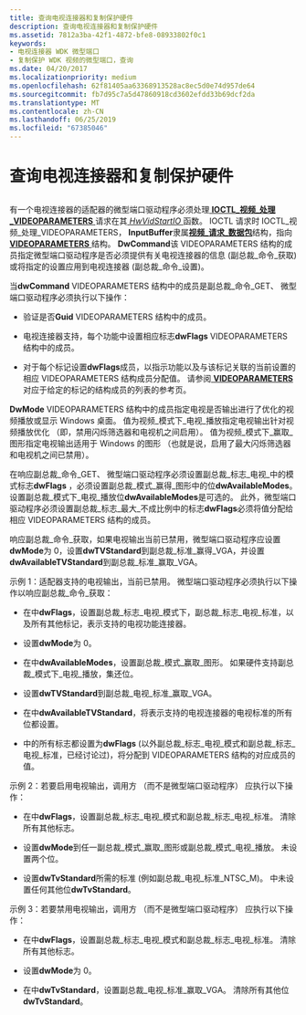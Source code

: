 ```yaml
---
title: 查询电视连接器和复制保护硬件
description: 查询电视连接器和复制保护硬件
ms.assetid: 7812a3ba-42f1-4872-bfe8-08933802f0c1
keywords:
- 电视连接器 WDK 微型端口
- 复制保护 WDK 视频的微型端口，查询
ms.date: 04/20/2017
ms.localizationpriority: medium
ms.openlocfilehash: 62f81405aa63368913528ac8ec5d0e74d957de64
ms.sourcegitcommit: fb7d95c7a5d47860918cd3602efdd33b69dcf2da
ms.translationtype: MT
ms.contentlocale: zh-CN
ms.lasthandoff: 06/25/2019
ms.locfileid: "67385046"
---
```

# <a name="querying-tv-connector-and-copy-protection-hardware"></a>查询电视连接器和复制保护硬件


## <span id="ddk_querying_tv_connector_and_copy_protection_hardware_gg"></span><span id="DDK_QUERYING_TV_CONNECTOR_AND_COPY_PROTECTION_HARDWARE_GG"></span>


有一个电视连接器的适配器的微型端口驱动程序必须处理[ **IOCTL\_视频\_处理\_VIDEOPARAMETERS** ](https://docs.microsoft.com/windows-hardware/drivers/ddi/content/ntddvdeo/ni-ntddvdeo-ioctl_video_handle_videoparameters)请求在其[ *HwVidStartIO* ](https://docs.microsoft.com/windows-hardware/drivers/ddi/content/video/nc-video-pvideo_hw_start_io)函数。 IOCTL 请求时 IOCTL\_视频\_处理\_VIDEOPARAMETERS， **InputBuffer**隶属[**视频\_请求\_数据包**](https://docs.microsoft.com/windows-hardware/drivers/ddi/content/video/ns-video-_video_request_packet)结构，指向[ **VIDEOPARAMETERS** ](https://docs.microsoft.com/windows/desktop/api/tvout/ns-tvout-_videoparameters)结构。 **DwCommand**该 VIDEOPARAMETERS 结构的成员指定微型端口驱动程序是否必须提供有关电视连接器的信息 (副总裁\_命令\_获取) 或将指定的设置应用到电视连接器 (副总裁\_命令\_设置)。

当**dwCommand** VIDEOPARAMETERS 结构中的成员是副总裁\_命令\_GET、 微型端口驱动程序必须执行以下操作：

-   验证是否**Guid** VIDEOPARAMETERS 结构中的成员。

-   电视连接器支持，每个功能中设置相应标志**dwFlags** VIDEOPARAMETERS 结构中的成员。

-   对于每个标记设置**dwFlags**成员，以指示功能以及与该标记关联的当前设置的相应 VIDEOPARAMETERS 结构成员分配值。 请参阅[ **VIDEOPARAMETERS** ](https://docs.microsoft.com/windows/desktop/api/tvout/ns-tvout-_videoparameters)对应于给定的标记的结构成员的列表的参考页。

**DwMode** VIDEOPARAMETERS 结构中的成员指定电视是否输出进行了优化的视频播放或显示 Windows 桌面。 值为视频\_模式下\_电视\_播放指定电视输出针对视频播放优化 （即，禁用闪烁筛选器和电视机之间启用）。 值为视频\_模式下\_赢取\_图形指定电视输出适用于 Windows 的图形 （也就是说，启用了最大闪烁筛选器和电视机之间已禁用）。

在响应副总裁\_命令\_GET、 微型端口驱动程序必须设置副总裁\_标志\_电视\_中的模式标志**dwFlags** ，必须设置副总裁\_模式\_赢得\_图形中的位**dwAvailableModes**。 设置副总裁\_模式下\_电视\_播放位**dwAvailableModes**是可选的。 此外，微型端口驱动程序必须设置副总裁\_标志\_最大\_不成比例中的标志**dwFlags**必须将值分配给相应 VIDEOPARAMETERS 结构的成员。

响应副总裁\_命令\_获取，如果电视输出当前已禁用，微型端口驱动程序应设置**dwMode**为 0，设置**dwTVStandard**到副总裁\_标准\_赢得\_VGA，并设置**dwAvailableTVStandard**到副总裁\_标准\_赢取\_VGA。

示例 1：适配器支持的电视输出，当前已禁用。 微型端口驱动程序必须执行以下操作以响应副总裁\_命令\_获取：

-   在中**dwFlags**，设置副总裁\_标志\_电视\_模式下，副总裁\_标志\_电视\_标准，以及所有其他标记，表示支持的电视功能连接器。

-   设置**dwMode**为 0。

-   在中**dwAvailableModes**，设置副总裁\_模式\_赢取\_图形。 如果硬件支持副总裁\_模式下\_电视\_播放，集还位。

-   设置**dwTVStandard**到副总裁\_电视\_标准\_赢取\_VGA。

-   在中**dwAvailableTVStandard**，将表示支持的电视连接器的电视标准的所有位都设置。

-   中的所有标志都设置为**dwFlags** (以外副总裁\_标志\_电视\_模式和副总裁\_标志\_电视\_标准，已经讨论过)，将分配到 VIDEOPARAMETERS 结构的对应成员的值。

示例 2：若要启用电视输出，调用方 （而不是微型端口驱动程序） 应执行以下操作：

-   在中**dwFlags**，设置副总裁\_标志\_电视\_模式和副总裁\_标志\_电视\_标准。 清除所有其他标志。

-   设置**dwMode**到任一副总裁\_模式\_赢取\_图形或副总裁\_模式\_电视\_播放。 未设置两个位。

-   设置**dwTvStandard**所需的标准 (例如副总裁\_电视\_标准\_NTSC\_M)。 中未设置任何其他位**dwTvStandard**。

示例 3：若要禁用电视输出，调用方 （而不是微型端口驱动程序） 应执行以下操作：

-   在中**dwFlags**，设置副总裁\_标志\_电视\_模式和副总裁\_标志\_电视\_标准。 清除所有其他标志。

-   设置**dwMode**为 0。

-   在中**dwTvStandard**，设置副总裁\_电视\_标准\_赢取\_VGA。 清除所有其他位**dwTvStandard**。

 

 





